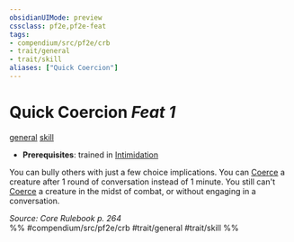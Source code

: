 ```yaml
---
obsidianUIMode: preview
cssclass: pf2e,pf2e-feat
tags:
- compendium/src/pf2e/crb
- trait/general
- trait/skill
aliases: ["Quick Coercion"]
---
```

# Quick Coercion  *Feat 1*  
[general](rules/traits/general.md)  [skill](rules/traits/skill.md)  

- **Prerequisites**: trained in [Intimidation](compendium/skills.md#Intimidation)

You can bully others with just a few choice implications. You can [Coerce](rules/actions/coerce.md) a creature after 1 round of conversation instead of 1 minute. You still can't [Coerce](rules/actions/coerce.md) a creature in the midst of combat, or without engaging in a conversation.

*Source: Core Rulebook p. 264*  
%% #compendium/src/pf2e/crb #trait/general #trait/skill %%